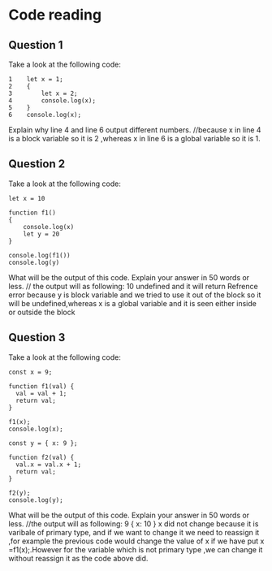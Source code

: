 # Code reading

## Question 1

Take a look at the following code:

```
1    let x = 1;
2    {
3        let x = 2;
4        console.log(x);
5    }
6    console.log(x);
```

Explain why line 4 and line 6 output different numbers.
//because x in line 4 is a block variable so it is 2 ,whereas x in line 6 is a global variable so it is 1.

## Question 2

Take a look at the following code:

```
let x = 10

function f1()
{
    console.log(x)
    let y = 20
}

console.log(f1())
console.log(y)
```

What will be the output of this code. Explain your answer in 50 words or less.
// the output will as following:
10
undefined
and it will return Refrence error because y is block variable and we tried to use it out of the block so it will be undefined,whereas x is a global variable and it is seen either inside or outside the block

## Question 3

Take a look at the following code:

```
const x = 9;

function f1(val) {
  val = val + 1;
  return val;
}

f1(x);
console.log(x);

const y = { x: 9 };

function f2(val) {
  val.x = val.x + 1;
  return val;
}

f2(y);
console.log(y);
```

What will be the output of this code. Explain your answer in 50 words or less.
//the output will as following:
9
{ x: 10 }
x did not change because it is varibale of primary type, and if we want to change it we need to reassign it ,for example the previous code would change the value of x if we have put x =f1(x);.However for the variable which is not primary type ,we can change it without reassign it as the code above did.
